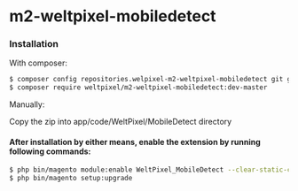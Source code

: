 # m2-weltpixel-mobiledetect

### Installation

With composer:

```sh
$ composer config repositories.welpixel-m2-weltpixel-mobiledetect git git@github.com:rusdragos/m2-weltpixel-mobiledetect.git
$ composer require weltpixel/m2-weltpixel-mobiledetect:dev-master
```

Manually:

Copy the zip into app/code/WeltPixel/MobileDetect directory


#### After installation by either means, enable the extension by running following commands:

```sh
$ php bin/magento module:enable WeltPixel_MobileDetect --clear-static-content
$ php bin/magento setup:upgrade
```
